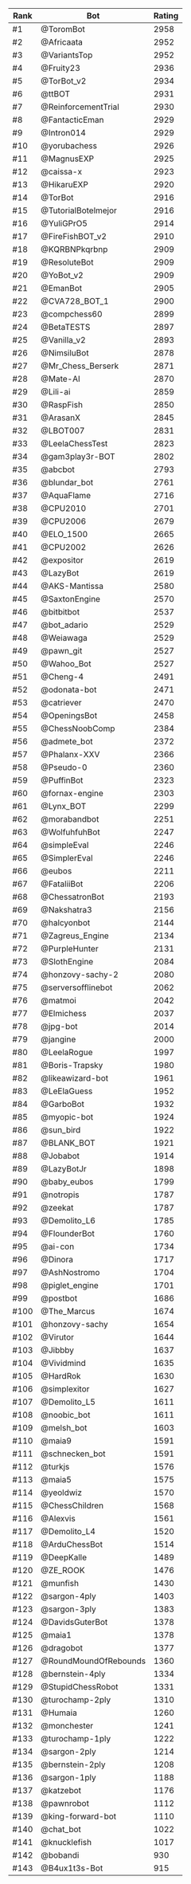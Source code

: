 Rank|Bot|Rating
---|---|---
#1|@ToromBot|2958
#2|@Africaata|2952
#3|@VariantsTop|2952
#4|@Fruity23|2936
#5|@TorBot_v2|2934
#6|@ttBOT|2931
#7|@ReinforcementTrial|2930
#8|@FantacticEman|2929
#9|@Intron014|2929
#10|@yorubachess|2926
#11|@MagnusEXP|2925
#12|@caissa-x|2923
#13|@HikaruEXP|2920
#14|@TorBot|2916
#15|@TutorialBotelmejor|2916
#16|@YuliGPrO5|2914
#17|@FireFishBOT_v2|2910
#18|@KQRBNPkqrbnp|2909
#19|@ResoluteBot|2909
#20|@YoBot_v2|2909
#21|@EmanBot|2905
#22|@CVA728_BOT_1|2900
#23|@compchess60|2899
#24|@BetaTESTS|2897
#25|@Vanilla_v2|2893
#26|@NimsiluBot|2878
#27|@Mr_Chess_Berserk|2871
#28|@Mate-AI|2870
#29|@Lili-ai|2859
#30|@RaspFish|2850
#31|@ArasanX|2845
#32|@LBOT007|2831
#33|@LeelaChessTest|2823
#34|@gam3play3r-BOT|2802
#35|@abcbot|2793
#36|@blundar_bot|2761
#37|@AquaFlame|2716
#38|@CPU2010|2701
#39|@CPU2006|2679
#40|@ELO_1500|2665
#41|@CPU2002|2626
#42|@expositor|2619
#43|@LazyBot|2619
#44|@AKS-Mantissa|2580
#45|@SaxtonEngine|2570
#46|@bitbitbot|2537
#47|@bot_adario|2529
#48|@Weiawaga|2529
#49|@pawn_git|2527
#50|@Wahoo_Bot|2527
#51|@Cheng-4|2491
#52|@odonata-bot|2471
#53|@catriever|2470
#54|@OpeningsBot|2458
#55|@ChessNoobComp|2384
#56|@admete_bot|2372
#57|@Phalanx-XXV|2366
#58|@Pseudo-0|2360
#59|@PuffinBot|2323
#60|@fornax-engine|2303
#61|@Lynx_BOT|2299
#62|@morabandbot|2251
#63|@WolfuhfuhBot|2247
#64|@simpleEval|2246
#65|@SimplerEval|2246
#66|@eubos|2211
#67|@FataliiBot|2206
#68|@ChessatronBot|2193
#69|@Nakshatra3|2156
#70|@halcyonbot|2144
#71|@Zagreus_Engine|2134
#72|@PurpleHunter|2131
#73|@SlothEngine|2084
#74|@honzovy-sachy-2|2080
#75|@serversofflinebot|2062
#76|@matmoi|2042
#77|@Elmichess|2037
#78|@jpg-bot|2014
#79|@jangine|2000
#80|@LeelaRogue|1997
#81|@Boris-Trapsky|1980
#82|@likeawizard-bot|1961
#83|@LeElaGuess|1952
#84|@GarboBot|1932
#85|@myopic-bot|1924
#86|@sun_bird|1922
#87|@BLANK_BOT|1921
#88|@Jobabot|1914
#89|@LazyBotJr|1898
#90|@baby_eubos|1799
#91|@notropis|1787
#92|@zeekat|1787
#93|@Demolito_L6|1785
#94|@FlounderBot|1760
#95|@ai-con|1734
#96|@Dinora|1717
#97|@AshNostromo|1704
#98|@piglet_engine|1701
#99|@postbot|1686
#100|@The_Marcus|1674
#101|@honzovy-sachy|1654
#102|@Virutor|1644
#103|@Jibbby|1637
#104|@Vividmind|1635
#105|@HardRok|1630
#106|@simplexitor|1627
#107|@Demolito_L5|1611
#108|@noobic_bot|1611
#109|@melsh_bot|1603
#110|@maia9|1591
#111|@schnecken_bot|1591
#112|@turkjs|1576
#113|@maia5|1575
#114|@yeoldwiz|1570
#115|@ChessChildren|1568
#116|@Alexvis|1561
#117|@Demolito_L4|1520
#118|@ArduChessBot|1514
#119|@DeepKalle|1489
#120|@ZE_ROOK|1476
#121|@munfish|1430
#122|@sargon-4ply|1403
#123|@sargon-3ply|1383
#124|@DavidsGuterBot|1378
#125|@maia1|1378
#126|@dragobot|1377
#127|@RoundMoundOfRebounds|1360
#128|@bernstein-4ply|1334
#129|@StupidChessRobot|1331
#130|@turochamp-2ply|1310
#131|@Humaia|1260
#132|@monchester|1241
#133|@turochamp-1ply|1222
#134|@sargon-2ply|1214
#135|@bernstein-2ply|1208
#136|@sargon-1ply|1188
#137|@katzebot|1176
#138|@pawnrobot|1112
#139|@king-forward-bot|1110
#140|@chat_bot|1022
#141|@knucklefish|1017
#142|@bobandi|930
#143|@B4ux1t3s-Bot|915
